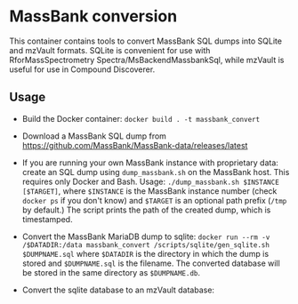# MassBank conversion

This container contains tools to convert MassBank SQL dumps into SQLite and mzVault formats.
SQLite is convenient for use with RforMassSpectrometry Spectra/MsBackendMassbankSql, while
mzVault is useful for use in Compound Discoverer.

## Usage

* Build the Docker container: `docker build . -t massbank_convert`
* Download a MassBank SQL dump from https://github.com/MassBank/MassBank-data/releases/latest
* If you are running your own MassBank instance with proprietary data: create an SQL dump using
    `dump_massbank.sh` on the MassBank host. This requires only Docker and Bash. Usage:
    `./dump_massbank.sh $INSTANCE [$TARGET]`, where `$INSTANCE` is the MassBank instance number 
    (check `docker ps` if you don't know) and `$TARGET`  is an optional path prefix (`/tmp` by default.)
    The script prints the path of the created dump, which is timestamped.
* Convert the MassBank MariaDB dump to sqlite:
    `docker run --rm -v /$DATADIR:/data massbank_convert /scripts/sqlite/gen_sqlite.sh $DUMPNAME.sql`
    where `$DATADIR` is the directory in which the dump is stored and `$DUMPNAME.sql` is the filename.
    The converted database will be stored in the same directory as `$DUMPNAME.db`.

* Convert the sqlite database to an mzVault database:

    

    